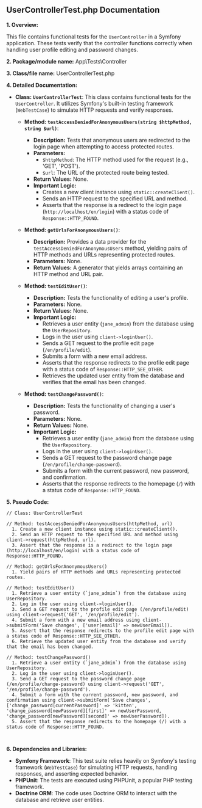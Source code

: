 ## UserControllerTest.php Documentation

**1. Overview:**

This file contains functional tests for the `UserController` in a Symfony application. These tests verify that the controller functions correctly when handling user profile editing and password changes. 

**2. Package/module name:** App\Tests\Controller

**3. Class/file name:** UserControllerTest.php

**4. Detailed Documentation:**

* **Class: `UserControllerTest`**: This class contains functional tests for the `UserController`. It utilizes Symfony's built-in testing framework (`WebTestCase`) to simulate HTTP requests and verify responses.

   * **Method: `testAccessDeniedForAnonymousUsers(string $httpMethod, string $url)`**: 
      - **Description:** Tests that anonymous users are redirected to the login page when attempting to access protected routes.
      - **Parameters:**
         - `$httpMethod`: The HTTP method used for the request (e.g., 'GET', 'POST').
         - `$url`: The URL of the protected route being tested.
      - **Return Values:** None.
      - **Important Logic:** 
         - Creates a new client instance using `static::createClient()`.
         - Sends an HTTP request to the specified URL and method.
         - Asserts that the response is a redirect to the login page (`http://localhost/en/login`) with a status code of `Response::HTTP_FOUND`.

   * **Method: `getUrlsForAnonymousUsers()`**: 
      - **Description:** Provides a data provider for the `testAccessDeniedForAnonymousUsers` method, yielding pairs of HTTP methods and URLs representing protected routes.
      - **Parameters:** None.
      - **Return Values:** A generator that yields arrays containing an HTTP method and URL pair.

   * **Method: `testEditUser()`**: 
      - **Description:** Tests the functionality of editing a user's profile.
      - **Parameters:** None.
      - **Return Values:** None.
      - **Important Logic:**
         - Retrieves a user entity (`jane_admin`) from the database using the `UserRepository`.
         - Logs in the user using `client->loginUser()`.
         - Sends a GET request to the profile edit page (`/en/profile/edit`).
         - Submits a form with a new email address.
         - Asserts that the response redirects to the profile edit page with a status code of `Response::HTTP_SEE_OTHER`.
         - Retrieves the updated user entity from the database and verifies that the email has been changed.

   * **Method: `testChangePassword()`**: 
      - **Description:** Tests the functionality of changing a user's password.
      - **Parameters:** None.
      - **Return Values:** None.
      - **Important Logic:**
         - Retrieves a user entity (`jane_admin`) from the database using the `UserRepository`.
         - Logs in the user using `client->loginUser()`.
         - Sends a GET request to the password change page (`/en/profile/change-password`).
         - Submits a form with the current password, new password, and confirmation.
         - Asserts that the response redirects to the homepage (`/`) with a status code of `Response::HTTP_FOUND`.



**5. Pseudo Code:**

```
// Class: UserControllerTest

// Method: testAccessDeniedForAnonymousUsers(httpMethod, url)
  1. Create a new client instance using static::createClient().
  2. Send an HTTP request to the specified URL and method using client->request(httpMethod, url).
  3. Assert that the response is a redirect to the login page (http://localhost/en/login) with a status code of Response::HTTP_FOUND.

// Method: getUrlsForAnonymousUsers()
  1. Yield pairs of HTTP methods and URLs representing protected routes.

// Method: testEditUser()
  1. Retrieve a user entity (`jane_admin`) from the database using UserRepository.
  2. Log in the user using client->loginUser().
  3. Send a GET request to the profile edit page (/en/profile/edit) using client->request('GET', '/en/profile/edit').
  4. Submit a form with a new email address using client->submitForm('Save changes', ['user[email]' => newUserEmail]).
  5. Assert that the response redirects to the profile edit page with a status code of Response::HTTP_SEE_OTHER.
  6. Retrieve the updated user entity from the database and verify that the email has been changed.

// Method: testChangePassword()
  1. Retrieve a user entity (`jane_admin`) from the database using UserRepository.
  2. Log in the user using client->loginUser().
  3. Send a GET request to the password change page (/en/profile/change-password) using client->request('GET', '/en/profile/change-password').
  4. Submit a form with the current password, new password, and confirmation using client->submitForm('Save changes', ['change_password[currentPassword]' => 'kitten', 'change_password[newPassword][first]' => newUserPassword, 'change_password[newPassword][second]' => newUserPassword]).
  5. Assert that the response redirects to the homepage (/) with a status code of Response::HTTP_FOUND.



```

**6. Dependencies and Libraries:**


* **Symfony Framework**: This test suite relies heavily on Symfony's testing framework (`WebTestCase`) for simulating HTTP requests, handling responses, and asserting expected behavior.
* **PHPUnit**: The tests are executed using PHPUnit, a popular PHP testing framework. 
* **Doctrine ORM**:  The code uses Doctrine ORM to interact with the database and retrieve user entities.



